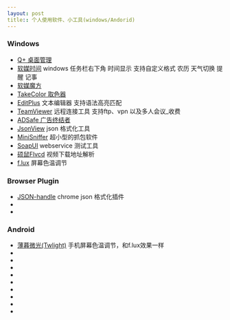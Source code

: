 ```yaml
---
layout: post
title:: 个人使用软件、小工具(windows/Andorid)
---
```


### Windows
- [Q+ 桌面管理](http://www.qplus.com/)
- [软媒时间](http://mofang.ruanmei.com/)  windows 任务栏右下角 时间显示 支持自定义格式 农历 天气切换 提醒 记事
- [软媒魔方](http://mofang.ruanmei.com/)
- [TakeColor 取色器](https://github.com/liuzheng9110/liuz.me/tree/master/soft_resource/)
- [EditPlus](https://github.com/liuzheng9110/liuz.me/tree/master/soft_resource/) 文本编辑器  支持语法高亮匹配 
- [TeamViewer](http://www.teamviewer.com/) 远程连接工具  支持ftp、vpn 以及多人会议_收费 
- [ADSafe 广告终结者](http://www.ad-safe.com)
- [JsonView](https://github.com/liuzheng9110/liuz.me/tree/master/soft_resource/) json 格式化工具 
- [MiniSniffer](https://github.com/liuzheng9110/liuz.me/tree/master/soft_resource/) 超小型的抓包软件 
- [SoapUI](http://www.soapui.org/) webservice 测试工具 
- [硕鼠Flvcd](http://www.flvcd.com) 视频下载地址解析 
- [f.lux](https://justgetflux.com/) 屏幕色温调节 

### Browser Plugin
- [JSON-handle](../files/json-handle-0.0.2.2.crx) chrome json 格式化插件
- 
- 

### Android 
- [薄暮微光(Twlight)](http://play.google.com/store/apps/details?id=com.urbandroid.lux) 手机屏幕色温调节，和f.lux效果一样 
- 
- 
- 
- 
- 
- 
- 
- 
- 




